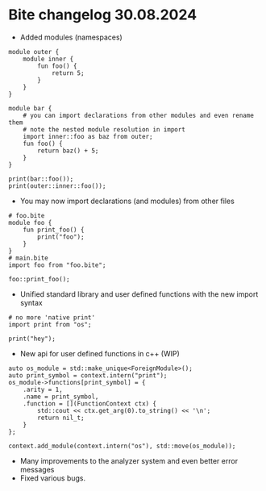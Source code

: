 # Bite changelog 30.08.2024
- Added modules (namespaces)
```
module outer {
    module inner {
        fun foo() {
            return 5;
        }    
    }
}

module bar {
    # you can import declarations from other modules and even rename them
    # note the nested module resolution in import
    import inner::foo as baz from outer;
    fun foo() {
        return baz() + 5;
    }
}

print(bar::foo());
print(outer::inner::foo());
```
- You may now import declarations (and modules) from other files
```
# foo.bite
module foo {
    fun print_foo() {
        print("foo");
    }
}
# main.bite
import foo from "foo.bite";
    
foo::print_foo();
```
- Unified standard library and user defined functions with the new import syntax
```
# no more 'native print'
import print from "os";

print("hey");
```
- New api for user defined functions in c++ (WIP)
```
auto os_module = std::make_unique<ForeignModule>();
auto print_symbol = context.intern("print");
os_module->functions[print_symbol] = {
    .arity = 1,
    .name = print_symbol,
    .function = [](FunctionContext ctx) {
        std::cout << ctx.get_arg(0).to_string() << '\n';
        return nil_t;
    }
};

context.add_module(context.intern("os"), std::move(os_module));
```
- Many improvements to the analyzer system and even better error messages
- Fixed various bugs.